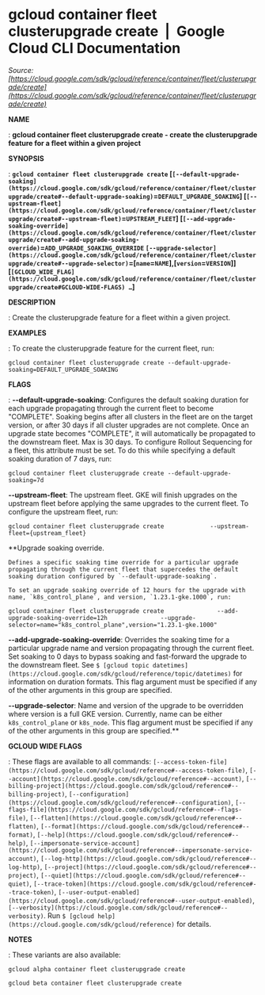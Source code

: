 # gcloud container fleet clusterupgrade create  |  Google Cloud CLI Documentation

*Source: [https://cloud.google.com/sdk/gcloud/reference/container/fleet/clusterupgrade/create](https://cloud.google.com/sdk/gcloud/reference/container/fleet/clusterupgrade/create)*

**NAME**

: **gcloud container fleet clusterupgrade create - create the clusterupgrade feature for a fleet within a given project**

**SYNOPSIS**

: **`gcloud container fleet clusterupgrade create` [`[--default-upgrade-soaking](https://cloud.google.com/sdk/gcloud/reference/container/fleet/clusterupgrade/create#--default-upgrade-soaking)`=`DEFAULT_UPGRADE_SOAKING`] [`[--upstream-fleet](https://cloud.google.com/sdk/gcloud/reference/container/fleet/clusterupgrade/create#--upstream-fleet)`=`UPSTREAM_FLEET`] [`[--add-upgrade-soaking-override](https://cloud.google.com/sdk/gcloud/reference/container/fleet/clusterupgrade/create#--add-upgrade-soaking-override)`=`ADD_UPGRADE_SOAKING_OVERRIDE` `[--upgrade-selector](https://cloud.google.com/sdk/gcloud/reference/container/fleet/clusterupgrade/create#--upgrade-selector)`=[`name`=`NAME`],[`version`=`VERSION`]] [`[GCLOUD_WIDE_FLAG](https://cloud.google.com/sdk/gcloud/reference/container/fleet/clusterupgrade/create#GCLOUD-WIDE-FLAGS) …`]**

**DESCRIPTION**

: Create the clusterupgrade feature for a fleet within a given project.

**EXAMPLES**

: To create the clusterupgrade feature for the current fleet, run:

```
gcloud container fleet clusterupgrade create --default-upgrade-soaking=DEFAULT_UPGRADE_SOAKING
```

**FLAGS**

: **--default-upgrade-soaking**:
Configures the default soaking duration for each upgrade propagating through the
current fleet to become "COMPLETE". Soaking begins after all clusters in the
fleet are on the target version, or after 30 days if all cluster upgrades are
not complete. Once an upgrade state becomes "COMPLETE", it will automatically be
propagated to the downstream fleet. Max is 30 days.
To configure Rollout Sequencing for a fleet, this attribute must be set. To do
this while specifying a default soaking duration of 7 days, run:

```
gcloud container fleet clusterupgrade create --default-upgrade-soaking=7d
```

**--upstream-fleet**:
The upstream fleet. GKE will finish upgrades on the upstream fleet before
applying the same upgrades to the current fleet.
To configure the upstream fleet, run:

```
gcloud container fleet clusterupgrade create             --upstream-fleet={upstream_fleet}
```

**Upgrade soaking override.

```
Defines a specific soaking time override for a particular upgrade
propagating through the current fleet that supercedes the default
soaking duration configured by `--default-upgrade-soaking`.
```

```
To set an upgrade soaking override of 12 hours for the upgrade with
name, `k8s_control_plane`, and version, `1.23.1-gke.1000`, run:
```

```
gcloud container fleet clusterupgrade create               --add-upgrade-soaking-override=12h               --upgrade-selector=name="k8s_control_plane",version="1.23.1-gke.1000"
```

**--add-upgrade-soaking-override**:
Overrides the soaking time for a particular upgrade name and version propagating
through the current fleet. Set soaking to 0 days to bypass soaking and
fast-forward the upgrade to the downstream fleet.
See `$ [gcloud topic
datetimes](https://cloud.google.com/sdk/gcloud/reference/topic/datetimes)` for information on duration formats.
This flag argument must be specified if any of the other arguments in this group
are specified.

**--upgrade-selector**:
Name and version of the upgrade to be overridden where version is a full GKE
version. Currently, name can be either `k8s_control_plane` or
`k8s_node`.
This flag argument must be specified if any of the other arguments in this group
are specified.**

**GCLOUD WIDE FLAGS**

: These flags are available to all commands: `[--access-token-file](https://cloud.google.com/sdk/gcloud/reference#--access-token-file)`,
`[--account](https://cloud.google.com/sdk/gcloud/reference#--account)`, `[--billing-project](https://cloud.google.com/sdk/gcloud/reference#--billing-project)`,
`[--configuration](https://cloud.google.com/sdk/gcloud/reference#--configuration)`,
`[--flags-file](https://cloud.google.com/sdk/gcloud/reference#--flags-file)`,
`[--flatten](https://cloud.google.com/sdk/gcloud/reference#--flatten)`, `[--format](https://cloud.google.com/sdk/gcloud/reference#--format)`, `[--help](https://cloud.google.com/sdk/gcloud/reference#--help)`, `[--impersonate-service-account](https://cloud.google.com/sdk/gcloud/reference#--impersonate-service-account)`,
`[--log-http](https://cloud.google.com/sdk/gcloud/reference#--log-http)`,
`[--project](https://cloud.google.com/sdk/gcloud/reference#--project)`, `[--quiet](https://cloud.google.com/sdk/gcloud/reference#--quiet)`, `[--trace-token](https://cloud.google.com/sdk/gcloud/reference#--trace-token)`, `[--user-output-enabled](https://cloud.google.com/sdk/gcloud/reference#--user-output-enabled)`,
`[--verbosity](https://cloud.google.com/sdk/gcloud/reference#--verbosity)`.
Run `$ [gcloud help](https://cloud.google.com/sdk/gcloud/reference)` for details.

**NOTES**

: These variants are also available:

```
gcloud alpha container fleet clusterupgrade create
```

```
gcloud beta container fleet clusterupgrade create
```